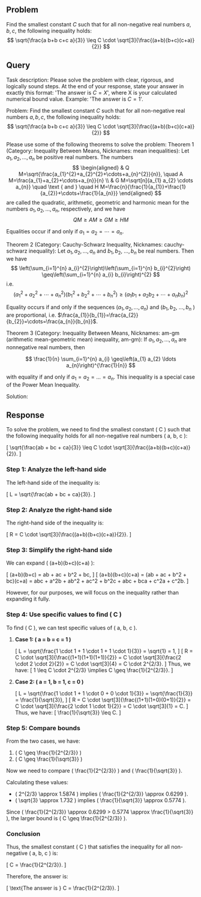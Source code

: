 ## Problem

Find the smallest constant $C$ such that for all non-negative real numbers $a, b, c$, the following inequality holds:
$$
\sqrt{\frac{a b+b c+c a}{3}} \leq C \cdot \sqrt[3]{\frac{(a+b)(b+c)(c+a)}{2}}
$$

## Query

Task description: Please solve the problem with clear, rigorous, and logically sound steps. At the end of your response, state your answer in exactly this format: 'The answer is $C=X$', where X is your calculated numerical bound value. Example: 'The answer is $C=1$'.

Problem: Find the smallest constant $C$ such that for all non-negative real numbers $a, b, c$, the following inequality holds:
$$
\sqrt{\frac{a b+b c+c a}{3}} \leq C \cdot \sqrt[3]{\frac{(a+b)(b+c)(c+a)}{2}}
$$

Please use some of the following theorems to solve the problem:
Theorem 1 (Category: Inequality Between Means, Nicknames: mean inequalities): Let $a_{1}, a_{2}, \ldots, a_{n}$ be positive real numbers. The numbers
$$
\begin{aligned}
& Q M=\sqrt{\frac{a_{1}^{2}+a_{2}^{2}+\cdots+a_{n}^{2}}{n}}, \quad A M=\frac{a_{1}+a_{2}+\cdots+a_{n}}{n} \\
& G M=\sqrt[n]{a_{1} a_{2} \cdots a_{n}} \quad \text { and } \quad H M=\frac{n}{\frac{1}{a_{1}}+\frac{1}{a_{2}}+\cdots+\frac{1}{a_{n}}}
\end{aligned}
$$
are called the quadratic, arithmetic, geometric and harmonic mean for the numbers $a_{1}, a_{2}, \ldots, a_{n}$, respectively, and we have
$$
Q M \geq A M \geq G M \geq H M
$$

Equalities occur if and only if $a_{1}=a_{2}=\cdots=a_{n}$.

Theorem 2 (Category: Cauchy-Schwarz Inequality, Nicknames: cauchy-schwarz inequality): Let $a_{1}, a_{2}, \ldots, a_{n}$ and $b_{1}, b_{2}$, $\ldots, b_{n}$ be real numbers. Then we have
$$
\left(\sum_{i=1}^{n} a_{i}^{2}\right)\left(\sum_{i=1}^{n} b_{i}^{2}\right) \geq\left(\sum_{i=1}^{n} a_{i} b_{i}\right)^{2}
$$
i.e.
$$
\left(a_{1}^{2}+a_{2}^{2}+\cdots+a_{n}^{2}\right)\left(b_{1}^{2}+b_{2}^{2}+\cdots+b_{n}^{2}\right) \geq\left(a_{1} b_{1}+a_{2} b_{2}+\cdots+a_{n} b_{n}\right)^{2}
$$

Equality occurs if and only if the sequences $\left(a_{1}, a_{2}, \ldots, a_{n}\right)$ and $\left(b_{1}, b_{2}\right.$, $\ldots, b_{n}$ ) are proportional, i.e. $\frac{a_{1}}{b_{1}}=\frac{a_{2}}{b_{2}}=\cdots=\frac{a_{n}}{b_{n}}$.

Theorem 3 (Category: Inequality Between Means, Nicknames: am-gm (arithmetic mean-geometric mean) inequality, am-gm): If $a_{1}, a_{2}, \ldots, a_{n}$ are nonnegative real numbers, then

$$
\frac{1}{n} \sum_{i=1}^{n} a_{i} \geq\left(a_{1} a_{2} \ldots a_{n}\right)^{\frac{1}{n}}
$$

with equality if and only if $a_{1}=a_{2}=\ldots=a_{n}$. This inequality is a special case of the Power Mean Inequality.

Solution:

## Response

To solve the problem, we need to find the smallest constant \( C \) such that the following inequality holds for all non-negative real numbers \( a, b, c \):

\[
\sqrt{\frac{ab + bc + ca}{3}} \leq C \cdot \sqrt[3]{\frac{(a+b)(b+c)(c+a)}{2}}.
\]

### Step 1: Analyze the left-hand side

The left-hand side of the inequality is:

\[
L = \sqrt{\frac{ab + bc + ca}{3}}.
\]

### Step 2: Analyze the right-hand side

The right-hand side of the inequality is:

\[
R = C \cdot \sqrt[3]{\frac{(a+b)(b+c)(c+a)}{2}}.
\]

### Step 3: Simplify the right-hand side

We can expand \( (a+b)(b+c)(c+a) \):

\[
(a+b)(b+c) = ab + ac + b^2 + bc,
\]
\[
(a+b)(b+c)(c+a) = (ab + ac + b^2 + bc)(c+a) = abc + a^2b + ab^2 + ac^2 + b^2c + abc + bca + c^2a + c^2b.
\]

However, for our purposes, we will focus on the inequality rather than expanding it fully.

### Step 4: Use specific values to find \( C \)

To find \( C \), we can test specific values of \( a, b, c \). 

1. **Case 1: \( a = b = c = 1 \)**

   \[
   L = \sqrt{\frac{1 \cdot 1 + 1 \cdot 1 + 1 \cdot 1}{3}} = \sqrt{1} = 1,
   \]
   \[
   R = C \cdot \sqrt[3]{\frac{(1+1)(1+1)(1+1)}{2}} = C \cdot \sqrt[3]{\frac{2 \cdot 2 \cdot 2}{2}} = C \cdot \sqrt[3]{4} = C \cdot 2^{2/3}.
   \]
   Thus, we have:
   \[
   1 \leq C \cdot 2^{2/3} \implies C \geq \frac{1}{2^{2/3}}.
   \]

2. **Case 2: \( a = 1, b = 1, c = 0 \)**

   \[
   L = \sqrt{\frac{1 \cdot 1 + 1 \cdot 0 + 0 \cdot 1}{3}} = \sqrt{\frac{1}{3}} = \frac{1}{\sqrt{3}},
   \]
   \[
   R = C \cdot \sqrt[3]{\frac{(1+1)(1+0)(0+1)}{2}} = C \cdot \sqrt[3]{\frac{2 \cdot 1 \cdot 1}{2}} = C \cdot \sqrt[3]{1} = C.
   \]
   Thus, we have:
   \[
   \frac{1}{\sqrt{3}} \leq C.
   \]

### Step 5: Compare bounds

From the two cases, we have:

1. \( C \geq \frac{1}{2^{2/3}} \)
2. \( C \geq \frac{1}{\sqrt{3}} \)

Now we need to compare \( \frac{1}{2^{2/3}} \) and \( \frac{1}{\sqrt{3}} \).

Calculating these values:

- \( 2^{2/3} \approx 1.5874 \) implies \( \frac{1}{2^{2/3}} \approx 0.6299 \).
- \( \sqrt{3} \approx 1.732 \) implies \( \frac{1}{\sqrt{3}} \approx 0.5774 \).

Since \( \frac{1}{2^{2/3}} \approx 0.6299 > 0.5774 \approx \frac{1}{\sqrt{3}} \), the larger bound is \( C \geq \frac{1}{2^{2/3}} \).

### Conclusion

Thus, the smallest constant \( C \) that satisfies the inequality for all non-negative \( a, b, c \) is:

\[
C = \frac{1}{2^{2/3}}.
\]

Therefore, the answer is:

\[
\text{The answer is } C = \frac{1}{2^{2/3}}.
\]